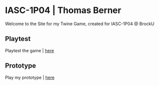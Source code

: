 # IASC-1P04 | Thomas Berner

Welcome to the Site for my Twine Game, created for IASC-1P04 @ BrockU

## Playtest

Playtest the game | [here](Playtest/playtest)

## Prototype

Play my prototype | [here](Prototype/the_swordmaster_of_paris.html)
